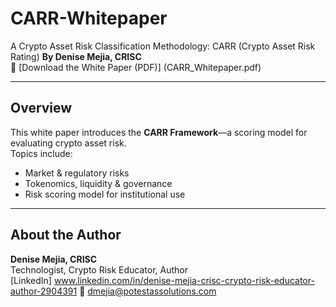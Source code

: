# CARR-Whitepaper
A Crypto Asset Risk Classification Methodology: CARR (Crypto Asset Risk Rating)
**By Denise Mejia, CRISC**  
📄 [Download the White Paper (PDF)] (CARR_Whitepaper.pdf)

---

## Overview

This white paper introduces the **CARR Framework**—a scoring model for evaluating crypto asset risk.  
Topics include:

- Market & regulatory risks  
- Tokenomics, liquidity & governance  
- Risk scoring model for institutional use

---

## About the Author

**Denise Mejia, CRISC**  
Technologist, Crypto Risk Educator, Author  
[LinkedIn] www.linkedin.com/in/denise-mejia-crisc-crypto-risk-educator-author-2904391 
📧 dmejia@potestassolutions.com
